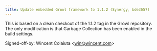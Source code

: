 ```yaml
---
title: Update embedded Growl framework to 1.1.2 (Synergy, bde3657)
---
```


This is based on a clean checkout of the 1.1.2 tag in the Growl repository. The only modification is that Garbage Collection has been enabled in the build settings.

Signed-off-by: Wincent Colaiuta &lt;win@wincent.com&gt;
